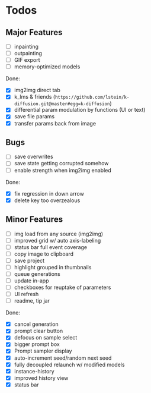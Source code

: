 # Todos

## Major Features

- [ ] inpainting
- [ ] outpainting
- [ ] GIF export
- [ ] memory-optimized models

Done:

- [x] img2img direct tab
- [x] k_lms & friends (`https://github.com/lstein/k-diffusion.git@master#egg=k-diffusion`)
- [x] differential param modulation by functions (UI or text)
- [x] save file params
- [x] transfer params back from image

## Bugs

- [ ] save overwrites
- [ ] save state getting corrupted somehow
- [ ] enable strength when img2img enabled

Done:

- [x] fix regression in down arrow
- [x] delete key too overzealous
## Minor Features

- [ ] img load from any source (img2img)
- [ ] improved grid w/ auto axis-labeling
- [ ] status bar full event coverage
- [ ] copy image to clipboard
- [ ] save project
- [ ] highlight grouped in thumbnails
- [ ] queue generations
- [ ] update in-app
- [ ] checkboxes for reuptake of parameters
- [ ] UI refresh
- [ ] readme, tip jar

Done:

- [x] cancel generation
- [x] prompt clear button
- [x] defocus on sample select
- [x] bigger prompt box
- [x] Prompt sampler display
- [x] auto-increment seed/random next seed
- [x] fully decoupled relaunch w/ modified models
- [x] instance-history
- [x] improved history view
- [x] status bar
